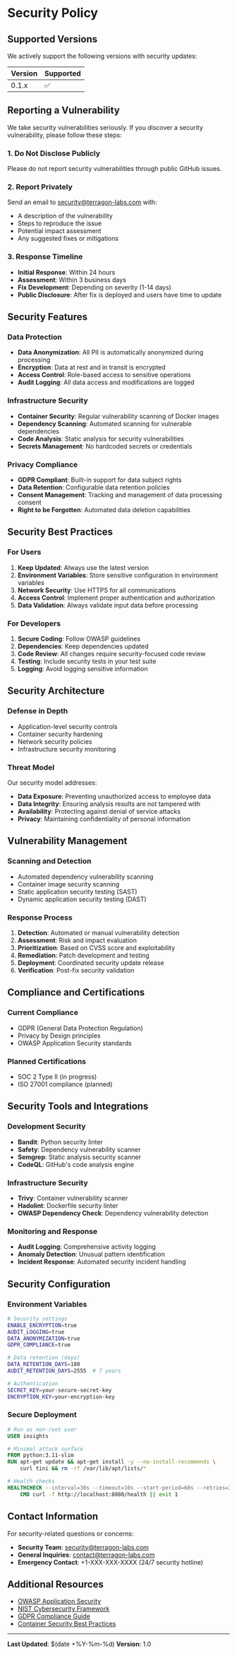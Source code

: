 # Security Policy

## Supported Versions

We actively support the following versions with security updates:

| Version | Supported          |
| ------- | ------------------ |
| 0.1.x   | :white_check_mark: |

## Reporting a Vulnerability

We take security vulnerabilities seriously. If you discover a security vulnerability, please follow these steps:

### 1. Do Not Disclose Publicly
Please do not report security vulnerabilities through public GitHub issues.

### 2. Report Privately
Send an email to security@terragon-labs.com with:
- A description of the vulnerability
- Steps to reproduce the issue
- Potential impact assessment
- Any suggested fixes or mitigations

### 3. Response Timeline
- **Initial Response**: Within 24 hours
- **Assessment**: Within 3 business days
- **Fix Development**: Depending on severity (1-14 days)
- **Public Disclosure**: After fix is deployed and users have time to update

## Security Features

### Data Protection
- **Data Anonymization**: All PII is automatically anonymized during processing
- **Encryption**: Data at rest and in transit is encrypted
- **Access Control**: Role-based access to sensitive operations
- **Audit Logging**: All data access and modifications are logged

### Infrastructure Security
- **Container Security**: Regular vulnerability scanning of Docker images
- **Dependency Scanning**: Automated scanning for vulnerable dependencies
- **Code Analysis**: Static analysis for security vulnerabilities
- **Secrets Management**: No hardcoded secrets or credentials

### Privacy Compliance
- **GDPR Compliant**: Built-in support for data subject rights
- **Data Retention**: Configurable data retention policies
- **Consent Management**: Tracking and management of data processing consent
- **Right to be Forgotten**: Automated data deletion capabilities

## Security Best Practices

### For Users
1. **Keep Updated**: Always use the latest version
2. **Environment Variables**: Store sensitive configuration in environment variables
3. **Network Security**: Use HTTPS for all communications
4. **Access Control**: Implement proper authentication and authorization
5. **Data Validation**: Always validate input data before processing

### For Developers
1. **Secure Coding**: Follow OWASP guidelines
2. **Dependencies**: Keep dependencies updated
3. **Code Review**: All changes require security-focused code review
4. **Testing**: Include security tests in your test suite
5. **Logging**: Avoid logging sensitive information

## Security Architecture

### Defense in Depth
- Application-level security controls
- Container security hardening
- Network security policies
- Infrastructure security monitoring

### Threat Model
Our security model addresses:
- **Data Exposure**: Preventing unauthorized access to employee data
- **Data Integrity**: Ensuring analysis results are not tampered with
- **Availability**: Protecting against denial of service attacks
- **Privacy**: Maintaining confidentiality of personal information

## Vulnerability Management

### Scanning and Detection
- Automated dependency vulnerability scanning
- Container image security scanning
- Static application security testing (SAST)
- Dynamic application security testing (DAST)

### Response Process
1. **Detection**: Automated or manual vulnerability detection
2. **Assessment**: Risk and impact evaluation
3. **Prioritization**: Based on CVSS score and exploitability
4. **Remediation**: Patch development and testing
5. **Deployment**: Coordinated security update release
6. **Verification**: Post-fix security validation

## Compliance and Certifications

### Current Compliance
- GDPR (General Data Protection Regulation)
- Privacy by Design principles
- OWASP Application Security standards

### Planned Certifications
- SOC 2 Type II (in progress)
- ISO 27001 compliance (planned)

## Security Tools and Integrations

### Development Security
- **Bandit**: Python security linter
- **Safety**: Dependency vulnerability scanner
- **Semgrep**: Static analysis security scanner
- **CodeQL**: GitHub's code analysis engine

### Infrastructure Security
- **Trivy**: Container vulnerability scanner
- **Hadolint**: Dockerfile security linter
- **OWASP Dependency Check**: Dependency vulnerability detection

### Monitoring and Response
- **Audit Logging**: Comprehensive activity logging
- **Anomaly Detection**: Unusual pattern identification
- **Incident Response**: Automated security incident handling

## Security Configuration

### Environment Variables
```bash
# Security settings
ENABLE_ENCRYPTION=true
AUDIT_LOGGING=true
DATA_ANONYMIZATION=true
GDPR_COMPLIANCE=true

# Data retention (days)
DATA_RETENTION_DAYS=180
AUDIT_RETENTION_DAYS=2555  # 7 years

# Authentication
SECRET_KEY=your-secure-secret-key
ENCRYPTION_KEY=your-encryption-key
```

### Secure Deployment
```dockerfile
# Run as non-root user
USER insights

# Minimal attack surface
FROM python:3.11-slim
RUN apt-get update && apt-get install -y --no-install-recommends \
    curl tini && rm -rf /var/lib/apt/lists/*

# Health checks
HEALTHCHECK --interval=30s --timeout=10s --start-period=60s --retries=3 \
    CMD curl -f http://localhost:8080/health || exit 1
```

## Contact Information

For security-related questions or concerns:
- **Security Team**: security@terragon-labs.com
- **General Inquiries**: contact@terragon-labs.com
- **Emergency Contact**: +1-XXX-XXX-XXXX (24/7 security hotline)

## Additional Resources

- [OWASP Application Security](https://owasp.org/www-project-application-security-verification-standard/)
- [NIST Cybersecurity Framework](https://www.nist.gov/cyberframework)
- [GDPR Compliance Guide](https://gdpr.eu/)
- [Container Security Best Practices](https://kubernetes.io/docs/concepts/security/)

---

**Last Updated**: $(date +%Y-%m-%d)
**Version**: 1.0